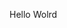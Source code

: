 Hello Wolrd






















































































































































































































































































































































































































































































































